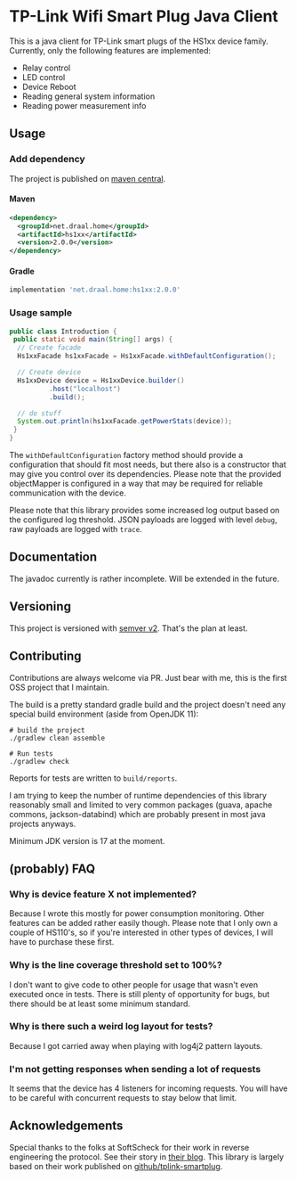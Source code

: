 # TP-Link Wifi Smart Plug Java Client
This is a java client for TP-Link smart plugs of the HS1xx device family. Currently, only the following 
features are implemented:
* Relay control
* LED control
* Device Reboot
* Reading general system information
* Reading power measurement info

## Usage
### Add dependency
The project is published on [maven central](https://search.maven.org/artifact/net.draal.home/hs1xx).

#### Maven
```xml
<dependency>
  <groupId>net.draal.home</groupId>
  <artifactId>hs1xx</artifactId>
  <version>2.0.0</version>
</dependency>
```

#### Gradle
```groovy
implementation 'net.draal.home:hs1xx:2.0.0'
```

### Usage sample
```java
public class Introduction {
 public static void main(String[] args) {
  // Create facade
  Hs1xxFacade hs1xxFacade = Hs1xxFacade.withDefaultConfiguration();

  // Create device
  Hs1xxDevice device = Hs1xxDevice.builder()
          .host("localhost")
          .build();

  // do stuff
  System.out.println(hs1xxFacade.getPowerStats(device));
 }
}
```

The `withDefaultConfiguration` factory method should provide a configuration
that should fit most needs, but there also is a constructor that may give you control
over its dependencies. Please note that the provided objectMapper is configured in a
way that may be required for reliable communication with the device.

Please note that this library provides some increased log output based on the configured
log threshold. JSON payloads are logged with level `debug`, raw payloads are logged with `trace`.

## Documentation
The javadoc currently is rather incomplete. Will be extended in the future.

## Versioning
This project is versioned with [semver v2](https://semver.org/). That's the plan at least.

## Contributing
Contributions are always welcome via PR. Just bear with me, this is the first OSS project that I
maintain.

The build is a pretty standard gradle build and the project doesn't need any special build
environment (aside from OpenJDK 11):

```
# build the project
./gradlew clean assemble

# Run tests
./gradlew check
```

Reports for tests are written to `build/reports`.

I am trying to keep the number of runtime dependencies of this library reasonably small and limited
to very common packages (guava, apache commons, jackson-databind) which are probably present in most
java projects anyways.

Minimum JDK version is 17 at the moment.

## (probably) FAQ
### Why is device feature X not implemented?
Because I wrote this mostly for power consumption monitoring. Other features can be added
rather easily though. Please note that I only own a couple of HS110's, so if you're interested
in other types of devices, I will have to purchase these first.

### Why is the line coverage threshold set to 100%?
I don't want to give code to other people for usage that wasn't even executed once in tests.
There is still plenty of opportunity for bugs, but there should be at least some minimum standard.

### Why is there such a weird log layout for tests?
Because I got carried away when playing with log4j2 pattern layouts.

### I'm not getting responses when sending a lot of requests
It seems that the device has 4 listeners for incoming requests. You will have to be careful
with concurrent requests to stay below that limit.

## Acknowledgements
Special thanks to the folks at SoftScheck for their work in reverse engineering
 the protocol. See their story in [their blog](https://www.softscheck.com/en/reverse-engineering-tp-link-hs110/).
This library is largely based on their work published on 
[github/tplink-smartplug](https://github.com/softScheck/tplink-smartplug).